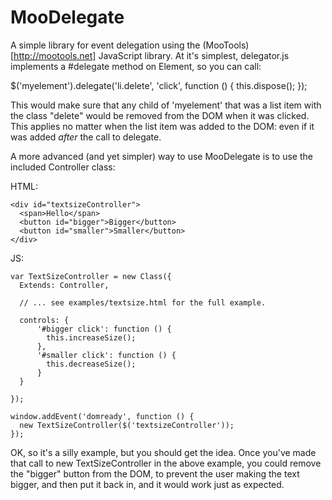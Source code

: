 MooDelegate
===========

A simple library for event delegation using the 
(MooTools)[http://mootools.net] JavaScript library. At it's simplest, 
delegator.js implements a #delegate method on Element, so you can call:

$('myelement').delegate('li.delete', 'click', function () {
    this.dispose();
});

This would make sure that any child of 'myelement' that was a list item with 
the class "delete" would be removed from the DOM when it was clicked. This 
applies no matter when the list item was added to the DOM: even if it was 
added *after* the call to delegate.

A more advanced (and yet simpler) way to use MooDelegate is to use the 
included Controller class:

HTML:

    <div id="textsizeController">
      <span>Hello</span>
      <button id="bigger">Bigger</button>
      <button id="smaller">Smaller</button>
    </div>

JS:

    var TextSizeController = new Class({
      Extends: Controller,
      
      // ... see examples/textsize.html for the full example.
      
      controls: {
          '#bigger click': function () {
            this.increaseSize();
          },
          '#smaller click': function () {
            this.decreaseSize();
          }
      }
  
    });

    window.addEvent('domready', function () {
      new TextSizeController($('textsizeController'));
    });


OK, so it's a silly example, but you should get the idea. Once you've made
that call to new TextSizeController in the above example, you could remove the
"bigger" button from the DOM, to prevent the user making the text bigger, and then put it back in, and it would work just as expected.

